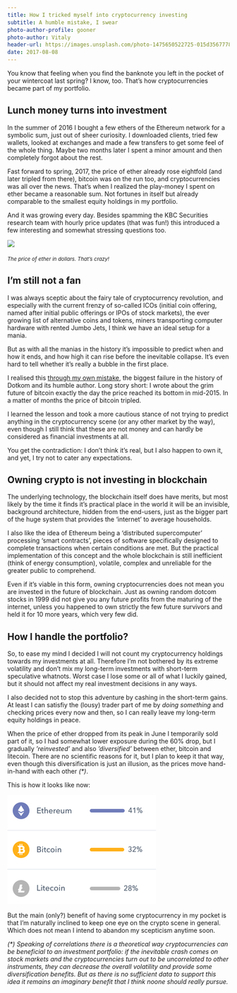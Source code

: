 ```yaml
---
title: How I tricked myself into cryptocurrency investing
subtitle: A humble mistake, I swear
photo-author-profile: gooner
photo-author: Vitaly
header-url: https://images.unsplash.com/photo-1475650522725-015d35677789?ixlib=rb-0.3.5&q=80&fm=jpg&crop=entropy&cs=tinysrgb&w=1900&fit=crop&s=2181b2d1c7ce20f7196a193be96b0403
date: 2017-08-08
---
```


You know that feeling when you find the banknote you left in the pocket of your wintercoat last spring? I know, too. That’s how cryptocurrencies became part of my portfolio.

## Lunch money turns into investment

In the summer of 2016 I bought a few ethers of the Ethereum network for a symbolic sum, just out of sheer curiosity. I downloaded clients, tried few wallets, looked at exchanges and made a few transfers to get some feel of the whole thing. Maybe two months later I spent a minor amount and then completely forgot about the rest.

Fast forward to spring, 2017, the price of ether already rose eightfold (and later tripled from there), bitcoin was on the run too, and cryptocurrencies was all over the news. That’s when I realized the play-money I spent on ether became a reasonable sum. Not fortunes in itself but already comparable to the smallest equity holdings in my portfolio.

And it was growing every day. Besides spamming the KBC Securities research team with hourly price updates (that was fun!) this introduced a few interesting and somewhat stressing questions too.

![](https://www.tradingview.com/x/SZW4hzMV/)

<small>_The price of ether in dollars. That’s crazy!_</small>

## I’m still not a fan

I was always sceptic about the fairy tale of cryptocurrency revolution, and especially with the current frenzy of so-called ICOs (initial coin offering, named after initial public offerings or IPOs of stock markets), the ever growing list of alternative coins and tokens, miners transporting computer hardware with rented Jumbo Jets, I think we have an ideal setup for a mania.

But as with all the manias in the history it’s impossible to predict when and how it ends, and how high it can rise before the inevitable collapse. It’s even hard to tell whether it’s really a bubble in the first place.

I realised this [through my own mistake](http://dotkomblog.com/2016/12/17/bitcoinlufi/), the biggest failure in the history of Dotkom and its humble author. Long story short: I wrote about the grim future of bitcoin exactly the day the price reached its bottom in mid-2015. In a matter of months the price of bitcoin tripled.

I learned the lesson and took a more cautious stance of not trying to predict anything in the cryptocurrency scene (or any other market by the way), even though I still think that these are not money and can hardly be considered as financial investments at all.

You get the contradiction: I don’t think it’s real, but I also happen to own it, and yet, I try not to cater any expectations.

## Owning crypto is not investing in blockchain

The underlying technology, the blockchain itself does have merits, but most likely by the time it finds it’s practical place in the world it will be an invisible, background architecture, hidden from the end-users, just as the bigger part of the huge system that provides the ‘internet’ to average households.

I also like the idea of Ethereum being a ‘distributed supercomputer’ processing ‘smart contracts’, pieces of software specifically designed to complete transactions when certain conditions are met. But the practical implementation of this concept and the whole blockchain is still inefficient (think of energy consumption), volatile, complex and unreliable for the greater public to comprehend. 

Even if it’s viable in this form, owning cryptocurrencies does not mean you are invested in the future of blockchain. Just as owning random dotcom stocks in 1999 did not give you any future profits from the maturing of the internet, unless you happened to own strictly the few future survivors and held it for 10 more years, which very few did.

## How I handle the portfolio?

So, to ease my mind I decided I will not count my cryptocurrency holdings towards my investments at all. Therefore I’m not bothered by its extreme volatility and don’t mix my long-term investments with short-term speculative whatnots. Worst case I lose some or all of what I luckily gained, but it should not affect my real investment decisions in any ways.

I also decided not to stop this adventure by cashing in the short-term gains. At least I can satisfiy the (lousy) trader part of me by _doing something_ and checking prices every now and then, so I can really leave my long-term equity holdings in peace. 

When the price of ether dropped from its peak in June I temporarily sold part of it, so I had somewhat lower exposure during the 60% drop, but I gradually _’reinvested’_ and also _’diversified’_ between ether, bitcoin and litecoin. There are no scientific reasons for it, but I plan to keep it that way, even though this diversification is just an illusion, as the prices move hand-in-hand with each other _(*)_.

This is how it looks like now:

![](/img/posts/crypto.png)

But the main (only?) benefit of having some cryptocurrency in my pocket is that I’m naturally inclined to keep one eye on the crypto scene in general. Which does not mean I intend to abandon my scepticism anytime soon.

_(*) Speaking of correlations there is a theoretical way cryptocurrencies can be beneficial to an investment portfolio: if the inevitable crash comes on stock markets and the cryptocurrencies turn out to be uncorrelated to other instruments, they can decrease the overall volatility and provide some diversification benefits. But as there is no sufficient data to support this idea it remains an imaginary benefit that I think noone should really pursue._